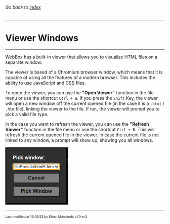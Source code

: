 ###### Go back to [index](../README.md)

---

# Viewer Windows

---

WebBox has a built-in viewer that allows you to visualize HTML files on a separate window.

The viewer is based of a Chromium browser window, which means that it is capable of using all the features of a modern browser. This includes the ability to use JavaScript and CSS files.

To open the viewer, you can use the **"Open Viewer"** function in the file menu or use the shortcut `Ctrl + W`. If you press the `Shift` Key, the viewer will open a new window off the current opened file (in the case it is a `.html` / `.htm` file), linking the viewer to the file. If not, the viewer will prompt you to pick a valid file type.

In the case you want to refresh the viewer, you can use the **"Refresh Viewer"** function in the file menu or use the shortcut `Ctrl + R`. This will refresh the current opened file in the viewer. In case the current file is not linked to any window, a prompt will show up, showing you all windows.

![WindowPickingDialog.png](../resources/docs/ViewerWindows/WindowPickingDialog.png)

---

<p style="font-size: 10px">Last modified at 14/05/25 by Ethan Mahlstedt; v1.0-rc2 </p>
